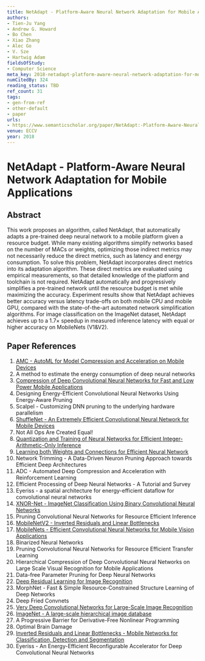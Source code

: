 ```yaml
---
title: NetAdapt - Platform-Aware Neural Network Adaptation for Mobile Applications
authors:
- Tien-Ju Yang
- Andrew G. Howard
- Bo Chen
- Xiao Zhang
- Alec Go
- V. Sze
- Hartwig Adam
fieldsOfStudy:
- Computer Science
meta_key: 2018-netadapt-platform-aware-neural-network-adaptation-for-mobile-applications
numCitedBy: 324
reading_status: TBD
ref_count: 31
tags:
- gen-from-ref
- other-default
- paper
urls:
- https://www.semanticscholar.org/paper/NetAdapt:-Platform-Aware-Neural-Network-Adaptation-Yang-Howard/d16b21f3e99171c86365679435f9f03766750639?sort=total-citations
venue: ECCV
year: 2018
---
```


# NetAdapt - Platform-Aware Neural Network Adaptation for Mobile Applications

## Abstract

This work proposes an algorithm, called NetAdapt, that automatically adapts a pre-trained deep neural network to a mobile platform given a resource budget. While many existing algorithms simplify networks based on the number of MACs or weights, optimizing those indirect metrics may not necessarily reduce the direct metrics, such as latency and energy consumption. To solve this problem, NetAdapt incorporates direct metrics into its adaptation algorithm. These direct metrics are evaluated using empirical measurements, so that detailed knowledge of the platform and toolchain is not required. NetAdapt automatically and progressively simplifies a pre-trained network until the resource budget is met while maximizing the accuracy. Experiment results show that NetAdapt achieves better accuracy versus latency trade-offs on both mobile CPU and mobile GPU, compared with the state-of-the-art automated network simplification algorithms. For image classification on the ImageNet dataset, NetAdapt achieves up to a 1.7$\times$ speedup in measured inference latency with equal or higher accuracy on MobileNets (V1&V2).

## Paper References

1. [AMC - AutoML for Model Compression and Acceleration on Mobile Devices](2018-amc-automl-for-model-compression-and-acceleration-on-mobile-devices.md)
2. A method to estimate the energy consumption of deep neural networks
3. [Compression of Deep Convolutional Neural Networks for Fast and Low Power Mobile Applications](2016-compression-of-deep-convolutional-neural-networks-for-fast-and-low-power-mobile-applications.md)
4. Designing Energy-Efficient Convolutional Neural Networks Using Energy-Aware Pruning
5. Scalpel - Customizing DNN pruning to the underlying hardware parallelism
6. [ShuffleNet - An Extremely Efficient Convolutional Neural Network for Mobile Devices](2018-shufflenet-an-extremely-efficient-convolutional-neural-network-for-mobile-devices.md)
7. Not All Ops Are Created Equal!
8. [Quantization and Training of Neural Networks for Efficient Integer-Arithmetic-Only Inference](2018-quantization-and-training-of-neural-networks-for-efficient-integer-arithmetic-only-inference.md)
9. [Learning both Weights and Connections for Efficient Neural Network](2015-learning-both-weights-and-connections-for-efficient-neural-network.md)
10. Network Trimming - A Data-Driven Neuron Pruning Approach towards Efficient Deep Architectures
11. ADC - Automated Deep Compression and Acceleration with Reinforcement Learning
12. Efficient Processing of Deep Neural Networks - A Tutorial and Survey
13. Eyeriss - a spatial architecture for energy-efficient dataflow for convolutional neural networks
14. [XNOR-Net - ImageNet Classification Using Binary Convolutional Neural Networks](2016-xnor-net-imagenet-classification-using-binary-convolutional-neural-networks.md)
15. Pruning Convolutional Neural Networks for Resource Efficient Inference
16. [MobileNetV2 - Inverted Residuals and Linear Bottlenecks](2018-mobilenetv2-inverted-residuals-and-linear-bottlenecks.md)
17. [MobileNets - Efficient Convolutional Neural Networks for Mobile Vision Applications](2017-mobilenets-efficient-convolutional-neural-networks-for-mobile-vision-applications.md)
18. Binarized Neural Networks
19. Pruning Convolutional Neural Networks for Resource Efficient Transfer Learning
20. Hierarchical Compression of Deep Convolutional Neural Networks on Large Scale Visual Recognition for Mobile Applications
21. Data-free Parameter Pruning for Deep Neural Networks
22. [Deep Residual Learning for Image Recognition](2016-deep-residual-learning-for-image-recognition.md)
23. MorphNet - Fast & Simple Resource-Constrained Structure Learning of Deep Networks
24. Deep Fried Convnets
25. [Very Deep Convolutional Networks for Large-Scale Image Recognition](2015-very-deep-convolutional-networks-for-large-scale-image-recognition.md)
26. [ImageNet - A large-scale hierarchical image database](2009-imagenet-a-large-scale-hierarchical-image-database.md)
27. A Progressive Barrier for Derivative-Free Nonlinear Programming
28. Optimal Brain Damage
29. [Inverted Residuals and Linear Bottlenecks - Mobile Networks for Classification, Detection and Segmentation](2018-inverted-residuals-and-linear-bottlenecks-mobile-networks-for-classification-detection-and-segmentation.md)
30. Eyeriss - An Energy-Efficient Reconfigurable Accelerator for Deep Convolutional Neural Networks
